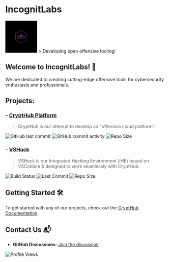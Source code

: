 # IncognitLabs
<img src="https://github.com/IncognitLabs/.github/blob/5eefc8ec65b4106267f777d7295946d1515ae0a3/branding/branding/png/logo-color.png" alt="IncognitLabs Logo" width="100" height="100">
> Developing open offensive tooling!

## Welcome to IncognitLabs! 🚀

We are dedicated to creating cutting-edge offensive tools for cybersecurity enthusiasts and professionals.

## Projects:
### - [CryptHub Platform](https://github.com/IncognitLabs/CryptHub)
> CryptHub is our attempt to develop an "offensive cloud platform".

![GitHub last commit](https://img.shields.io/github/last-commit/IncognitLabs/CryptHub)
![GitHub commit activity](https://img.shields.io/github/commit-activity/w/IncognitLabs/CryptHub)
![Repo Size](https://img.shields.io/github/repo-size/IncognitLabs/CryptHub)

### - [VSHack](https://github.com/IncognitLabs/VSHack)
> VSHack is our Integrated Hacking Environment (IHE) based on VSCodium & designed to work seamlessly with CryptHub.

![Build Status](https://img.shields.io/github/actions/workflow/status/IncognitLabs/VSHack/build.yml?branch=main)
![Last Commit](https://img.shields.io/github/last-commit/IncognitLabs/VSHack)
![Repo Size](https://img.shields.io/github/repo-size/IncognitLabs/VSHack)

## Getting Started 🛠️

To get started with any of our projects, check out the [CryptHub Documentation](https://github.com/IncognitLabs/CryptHub/wiki).

## Contact Us 📬

- **GitHub Discussions**: [Join the discussion](https://github.com/orgs/IncognitLabs/discussions)

![Profile Views](https://komarev.com/ghpvc/?username=IncognitLabs)
